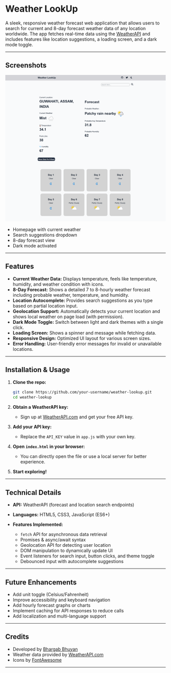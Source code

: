 # Weather LookUp

A sleek, responsive weather forecast web application that allows users to search for current and 8-day forecast weather data of any location worldwide. The app fetches real-time data using the [WeatherAPI](https://www.weatherapi.com/) and includes features like location suggestions, a loading screen, and a dark mode toggle.

---

## Screenshots

![](./preview.png)

-   Homepage with current weather
-   Search suggestions dropdown
-   8-day forecast view
-   Dark mode activated

---

## Features

-   **Current Weather Data:** Displays temperature, feels like temperature, humidity, and weather condition with icons.
-   **8-Day Forecast:** Shows a detailed 7 to 8-hourly weather forecast including probable weather, temperature, and humidity.
-   **Location Autocomplete:** Provides search suggestions as you type based on partial location input.
-   **Geolocation Support:** Automatically detects your current location and shows local weather on page load (with permission).
-   **Dark Mode Toggle:** Switch between light and dark themes with a single click.
-   **Loading Screen:** Shows a spinner and message while fetching data.
-   **Responsive Design:** Optimized UI layout for various screen sizes.
-   **Error Handling:** User-friendly error messages for invalid or unavailable locations.

---

## Installation & Usage

1. **Clone the repo:**

    ```bash
    git clone https://github.com/your-username/weather-lookup.git
    cd weather-lookup
    ```

2. **Obtain a WeatherAPI key:**

    - Sign up at [WeatherAPI.com](https://www.weatherapi.com/) and get your free API key.

3. **Add your API key:**

    - Replace the `API_KEY` value in `app.js` with your own key.

4. **Open `index.html` in your browser:**

    - You can directly open the file or use a local server for better experience.

5. **Start exploring!**

---

## Technical Details

-   **API:** WeatherAPI (forecast and location search endpoints)
-   **Languages:** HTML5, CSS3, JavaScript (ES6+)
-   **Features Implemented:**

    -   `fetch` API for asynchronous data retrieval
    -   Promises & async/await syntax
    -   Geolocation API for detecting user location
    -   DOM manipulation to dynamically update UI
    -   Event listeners for search input, button clicks, and theme toggle
    -   Debounced input with autocomplete suggestions

---

## Future Enhancements

-   Add unit toggle (Celsius/Fahrenheit)
-   Improve accessibility and keyboard navigation
-   Add hourly forecast graphs or charts
-   Implement caching for API responses to reduce calls
-   Add localization and multi-language support

---

## Credits

-   Developed by [Bhargab Bhuyan](https://github.com/bhargablinx)
-   Weather data provided by [WeatherAPI.com](https://www.weatherapi.com/)
-   Icons by [FontAwesome](https://fontawesome.com/)

---
